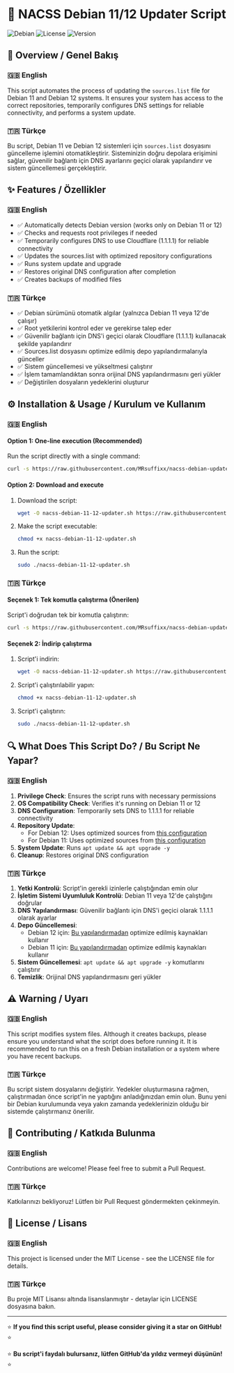 # 🚀 NACSS Debian 11/12 Updater Script

![Debian](https://img.shields.io/badge/Debian-11%20|%2012-red)
![License](https://img.shields.io/badge/License-MIT-blue)
![Version](https://img.shields.io/badge/Version-1.0-green)

## 🌟 Overview / Genel Bakış

### 🇬🇧 English
This script automates the process of updating the `sources.list` file for Debian 11 and Debian 12 systems. It ensures your system has access to the correct repositories, temporarily configures DNS settings for reliable connectivity, and performs a system update.

### 🇹🇷 Türkçe
Bu script, Debian 11 ve Debian 12 sistemleri için `sources.list` dosyasını güncelleme işlemini otomatikleştirir. Sisteminizin doğru depolara erişimini sağlar, güvenilir bağlantı için DNS ayarlarını geçici olarak yapılandırır ve sistem güncellemesi gerçekleştirir.

## ✨ Features / Özellikler

### 🇬🇧 English
- ✅ Automatically detects Debian version (works only on Debian 11 or 12)
- ✅ Checks and requests root privileges if needed
- ✅ Temporarily configures DNS to use Cloudflare (1.1.1.1) for reliable connectivity
- ✅ Updates the sources.list with optimized repository configurations
- ✅ Runs system update and upgrade
- ✅ Restores original DNS configuration after completion
- ✅ Creates backups of modified files

### 🇹🇷 Türkçe
- ✅ Debian sürümünü otomatik algılar (yalnızca Debian 11 veya 12'de çalışır)
- ✅ Root yetkilerini kontrol eder ve gerekirse talep eder
- ✅ Güvenilir bağlantı için DNS'i geçici olarak Cloudflare (1.1.1.1) kullanacak şekilde yapılandırır
- ✅ Sources.list dosyasını optimize edilmiş depo yapılandırmalarıyla günceller
- ✅ Sistem güncellemesi ve yükseltmesi çalıştırır
- ✅ İşlem tamamlandıktan sonra orijinal DNS yapılandırmasını geri yükler
- ✅ Değiştirilen dosyaların yedeklerini oluşturur

## ⚙️ Installation & Usage / Kurulum ve Kullanım

### 🇬🇧 English

#### Option 1: One-line execution (Recommended)
Run the script directly with a single command:
```bash
curl -s https://raw.githubusercontent.com/MRsuffixx/nacss-debian-updater/main/nacss-debian-11-12-updater.sh | sudo bash
```

#### Option 2: Download and execute
1. Download the script:
   ```bash
   wget -O nacss-debian-11-12-updater.sh https://raw.githubusercontent.com/MRsuffixx/nacss-debian-updater/main/nacss-debian-11-12-updater.sh
   ```

2. Make the script executable:
   ```bash
   chmod +x nacss-debian-11-12-updater.sh
   ```

3. Run the script:
   ```bash
   sudo ./nacss-debian-11-12-updater.sh
   ```

### 🇹🇷 Türkçe

#### Seçenek 1: Tek komutla çalıştırma (Önerilen)
Script'i doğrudan tek bir komutla çalıştırın:
```bash
curl -s https://raw.githubusercontent.com/MRsuffixx/nacss-debian-updater/main/nacss-debian-11-12-updater.sh | sudo bash
```

#### Seçenek 2: İndirip çalıştırma
1. Script'i indirin:
   ```bash
   wget -O nacss-debian-11-12-updater.sh https://raw.githubusercontent.com/MRsuffixx/nacss-debian-updater/main/nacss-debian-11-12-updater.sh
   ```

2. Script'i çalıştırılabilir yapın:
   ```bash
   chmod +x nacss-debian-11-12-updater.sh
   ```

3. Script'i çalıştırın:
   ```bash
   sudo ./nacss-debian-11-12-updater.sh
   ```

## 🔍 What Does This Script Do? / Bu Script Ne Yapar?

### 🇬🇧 English
1. **Privilege Check**: Ensures the script runs with necessary permissions
2. **OS Compatibility Check**: Verifies it's running on Debian 11 or 12
3. **DNS Configuration**: Temporarily sets DNS to 1.1.1.1 for reliable connectivity
4. **Repository Update**:
   - For Debian 12: Uses optimized sources from [this configuration](https://gist.githubusercontent.com/ishad0w/e1ba0843edc9eb3084a1a0750861d073/raw/8148f9eac76d380f4340242e5a835dc1b9e4d2e7/sources_full.list)
   - For Debian 11: Uses optimized sources from [this configuration](https://gist.githubusercontent.com/ishad0w/7665cde882aa7dc3eec99613802e61e4/raw/1b250a3fea94f8337b73f70be6694daa9f0ac8d3/sources.list)
5. **System Update**: Runs `apt update && apt upgrade -y`
6. **Cleanup**: Restores original DNS configuration

### 🇹🇷 Türkçe
1. **Yetki Kontrolü**: Script'in gerekli izinlerle çalıştığından emin olur
2. **İşletim Sistemi Uyumluluk Kontrolü**: Debian 11 veya 12'de çalıştığını doğrular
3. **DNS Yapılandırması**: Güvenilir bağlantı için DNS'i geçici olarak 1.1.1.1 olarak ayarlar
4. **Depo Güncellemesi**:
   - Debian 12 için: [Bu yapılandırmadan](https://gist.githubusercontent.com/ishad0w/e1ba0843edc9eb3084a1a0750861d073/raw/8148f9eac76d380f4340242e5a835dc1b9e4d2e7/sources_full.list) optimize edilmiş kaynakları kullanır
   - Debian 11 için: [Bu yapılandırmadan](https://gist.githubusercontent.com/ishad0w/7665cde882aa7dc3eec99613802e61e4/raw/1b250a3fea94f8337b73f70be6694daa9f0ac8d3/sources.list) optimize edilmiş kaynakları kullanır
5. **Sistem Güncellemesi**: `apt update && apt upgrade -y` komutlarını çalıştırır
6. **Temizlik**: Orijinal DNS yapılandırmasını geri yükler

## ⚠️ Warning / Uyarı

### 🇬🇧 English
This script modifies system files. Although it creates backups, please ensure you understand what the script does before running it. It is recommended to run this on a fresh Debian installation or a system where you have recent backups.

### 🇹🇷 Türkçe
Bu script sistem dosyalarını değiştirir. Yedekler oluşturmasına rağmen, çalıştırmadan önce script'in ne yaptığını anladığınızdan emin olun. Bunu yeni bir Debian kurulumunda veya yakın zamanda yedeklerinizin olduğu bir sistemde çalıştırmanız önerilir.

## 🤝 Contributing / Katkıda Bulunma

### 🇬🇧 English
Contributions are welcome! Please feel free to submit a Pull Request.

### 🇹🇷 Türkçe
Katkılarınızı bekliyoruz! Lütfen bir Pull Request göndermekten çekinmeyin.

## 📄 License / Lisans

### 🇬🇧 English
This project is licensed under the MIT License - see the LICENSE file for details.

### 🇹🇷 Türkçe
Bu proje MIT Lisansı altında lisanslanmıştır - detaylar için LICENSE dosyasına bakın.

---

⭐ **If you find this script useful, please consider giving it a star on GitHub!** ⭐

⭐ **Bu script'i faydalı bulursanız, lütfen GitHub'da yıldız vermeyi düşünün!** ⭐
